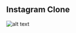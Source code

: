 ## Instagram Clone

![alt text](https://raw.githubusercontent.com/sirjmkitavi/instagram-clone/master/assets/images/screenshot.png "Screenshots!")
